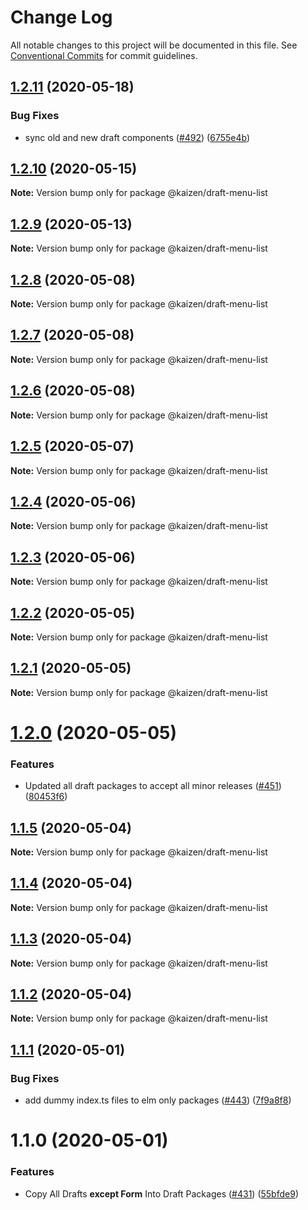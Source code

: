 # Change Log

All notable changes to this project will be documented in this file.
See [Conventional Commits](https://conventionalcommits.org) for commit guidelines.

## [1.2.11](https://github.com/cultureamp/kaizen-design-system/compare/@kaizen/draft-menu-list@1.2.10...@kaizen/draft-menu-list@1.2.11) (2020-05-18)


### Bug Fixes

* sync old and new draft components ([#492](https://github.com/cultureamp/kaizen-design-system/issues/492)) ([6755e4b](https://github.com/cultureamp/kaizen-design-system/commit/6755e4beedf5d3953c5a50e152cfd181389d9be0))





## [1.2.10](https://github.com/cultureamp/kaizen-design-system/compare/@kaizen/draft-menu-list@1.2.9...@kaizen/draft-menu-list@1.2.10) (2020-05-15)

**Note:** Version bump only for package @kaizen/draft-menu-list





## [1.2.9](https://github.com/cultureamp/kaizen-design-system/compare/@kaizen/draft-menu-list@1.2.8...@kaizen/draft-menu-list@1.2.9) (2020-05-13)

**Note:** Version bump only for package @kaizen/draft-menu-list





## [1.2.8](https://github.com/cultureamp/kaizen-design-system/compare/@kaizen/draft-menu-list@1.2.7...@kaizen/draft-menu-list@1.2.8) (2020-05-08)

**Note:** Version bump only for package @kaizen/draft-menu-list





## [1.2.7](https://github.com/cultureamp/kaizen-design-system/compare/@kaizen/draft-menu-list@1.2.6...@kaizen/draft-menu-list@1.2.7) (2020-05-08)

**Note:** Version bump only for package @kaizen/draft-menu-list





## [1.2.6](https://github.com/cultureamp/kaizen-design-system/compare/@kaizen/draft-menu-list@1.2.5...@kaizen/draft-menu-list@1.2.6) (2020-05-08)

**Note:** Version bump only for package @kaizen/draft-menu-list





## [1.2.5](https://github.com/cultureamp/kaizen-design-system/compare/@kaizen/draft-menu-list@1.2.4...@kaizen/draft-menu-list@1.2.5) (2020-05-07)

**Note:** Version bump only for package @kaizen/draft-menu-list





## [1.2.4](https://github.com/cultureamp/kaizen-design-system/compare/@kaizen/draft-menu-list@1.2.3...@kaizen/draft-menu-list@1.2.4) (2020-05-06)

**Note:** Version bump only for package @kaizen/draft-menu-list





## [1.2.3](https://github.com/cultureamp/kaizen-design-system/compare/@kaizen/draft-menu-list@1.2.2...@kaizen/draft-menu-list@1.2.3) (2020-05-06)

**Note:** Version bump only for package @kaizen/draft-menu-list





## [1.2.2](https://github.com/cultureamp/kaizen-design-system/compare/@kaizen/draft-menu-list@1.2.1...@kaizen/draft-menu-list@1.2.2) (2020-05-05)

**Note:** Version bump only for package @kaizen/draft-menu-list





## [1.2.1](https://github.com/cultureamp/kaizen-design-system/compare/@kaizen/draft-menu-list@1.2.0...@kaizen/draft-menu-list@1.2.1) (2020-05-05)

**Note:** Version bump only for package @kaizen/draft-menu-list





# [1.2.0](https://github.com/cultureamp/kaizen-design-system/compare/@kaizen/draft-menu-list@1.1.5...@kaizen/draft-menu-list@1.2.0) (2020-05-05)


### Features

* Updated all draft packages to accept all minor releases ([#451](https://github.com/cultureamp/kaizen-design-system/issues/451)) ([80453f6](https://github.com/cultureamp/kaizen-design-system/commit/80453f6c04300dcef61c14e39200ce154863eb0d))





## [1.1.5](https://github.com/cultureamp/kaizen-design-system/compare/@kaizen/draft-menu-list@1.1.4...@kaizen/draft-menu-list@1.1.5) (2020-05-04)

**Note:** Version bump only for package @kaizen/draft-menu-list





## [1.1.4](https://github.com/cultureamp/kaizen-design-system/compare/@kaizen/draft-menu-list@1.1.3...@kaizen/draft-menu-list@1.1.4) (2020-05-04)

**Note:** Version bump only for package @kaizen/draft-menu-list





## [1.1.3](https://github.com/cultureamp/kaizen-design-system/compare/@kaizen/draft-menu-list@1.1.2...@kaizen/draft-menu-list@1.1.3) (2020-05-04)

**Note:** Version bump only for package @kaizen/draft-menu-list





## [1.1.2](https://github.com/cultureamp/kaizen-design-system/compare/@kaizen/draft-menu-list@1.1.1...@kaizen/draft-menu-list@1.1.2) (2020-05-04)

**Note:** Version bump only for package @kaizen/draft-menu-list





## [1.1.1](https://github.com/cultureamp/kaizen-design-system/compare/@kaizen/draft-menu-list@1.1.0...@kaizen/draft-menu-list@1.1.1) (2020-05-01)


### Bug Fixes

* add dummy index.ts files to elm only packages ([#443](https://github.com/cultureamp/kaizen-design-system/issues/443)) ([7f9a8f8](https://github.com/cultureamp/kaizen-design-system/commit/7f9a8f854940830677e785099e35a4636e0bc0f7))





# 1.1.0 (2020-05-01)


### Features

* Copy All Drafts **except Form** Into Draft Packages ([#431](https://github.com/cultureamp/kaizen-design-system/issues/431)) ([55bfde9](https://github.com/cultureamp/kaizen-design-system/commit/55bfde98611d2c4070d26ba082e478f96ddca1fd))
